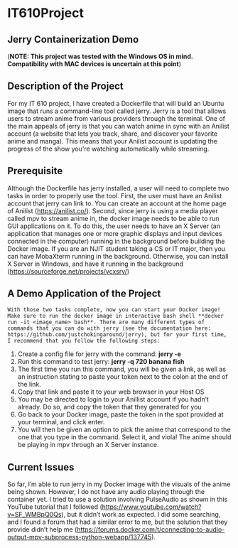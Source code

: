 # IT610Project
## Jerry Containerization Demo
(**NOTE: This project was tested with the Windows OS in mind. Compatibility with MAC devices is uncertain at this point**)

## Description of the Project
For my IT 610 project, I have created a Dockerfile that will build an Ubuntu image that runs a command-line tool called jerry. Jerry is a tool that allows users to stream anime from various providers through the terminal. One of the main appeals of jerry is that you can watch anime in sync with an Anilist account (a website that lets you track, share, and discover your favorite anime and manga). This means that your Anilist account is updating the progress of the show you're watching automatically while streaming. 

## Prerequisite
Although the Dockerfile has jerry installed, a user will need to complete two tasks in order to properly use the tool. First, the user must have an Anilist account that jerry can link to. You can create an account at the home page of Anilist (https://anilist.co/). Second, since jerry is using a media player called mpv to stream anime in, the docker image needs to be able to run GUI applications on it. To do this, the user needs to have an X Server (an application that manages one or more graphic displays and input devices connected in the computer) running in the background before building the Docker image. If you are an NJIT student taking a CS or IT major, then you can have MobaXterm running in the background. Otherwise, you can install X Server in Windows, and have it running in the background (https://sourceforge.net/projects/vcxsrv/)

## A Demo Application of the Project
	With those two tasks complete, now you can start your Docker image! Make sure to run the docker image in interactive bash shell **docker run -it <image_name> bash**. There are many different types of commands that you can do with jerry (see the documentation here: https://github.com/justchokingaround/jerry), but for your first time, I recommend that you follow the following steps:
1. Create a config file for jerry with the command: **jerry -e**
2. Run this command to test jerry: **jerry -q 720 banana fish**
3. The first time you run this command, you will be given a link, as well as an instruction stating to paste your token next to the colon at the end of the link.
4. Copy that link and paste it to your web browser in your Host OS
5. You may be directed to login to your Anillist account if you hadn’t already. Do so, and copy the token that they generated for you
6. Go back to your Docker image, paste the token in the spot provided at your terminal, and click enter.
7. You will then be given an option to pick the anime that correspond to the one that you type in the command. Select it, and viola! The anime should be playing in mpv through an X Server instance.

## Current Issues
So far, I’m able to run jerry in my Docker image with the visuals of the anime being shown. However, I do not have any audio playing through the container yet. I tried to use a solution involving PulseAudio as shown in this YouTube tutorial that I followed (https://www.youtube.com/watch?v=SF_WMBpQ0Qs), but it didn’t work as expected. I did some searching, and I found a forum that had a similar error to me, but the solution that they provide didn’t help me (https://forums.docker.com/t/connecting-to-audio-output-mpv-subprocess-python-webapp/137745). 


